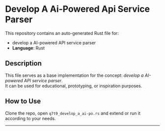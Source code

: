 # Develop A Ai-Powered Api Service Parser

This repository contains an auto-generated Rust file for:

- develop a AI-powered API service parser
- **Language**: Rust

## Description

This file serves as a base implementation for the concept: *develop a AI-powered API service parser*.  
It can be used for educational, prototyping, or inspiration purposes.

## How to Use

Clone the repo, open `q7t9_develop_a_ai-po.rs` and extend or run it according to your needs.

---


